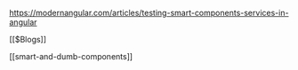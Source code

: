 https://modernangular.com/articles/testing-smart-components-services-in-angular

[[$Blogs]]

[[smart-and-dumb-components]]

